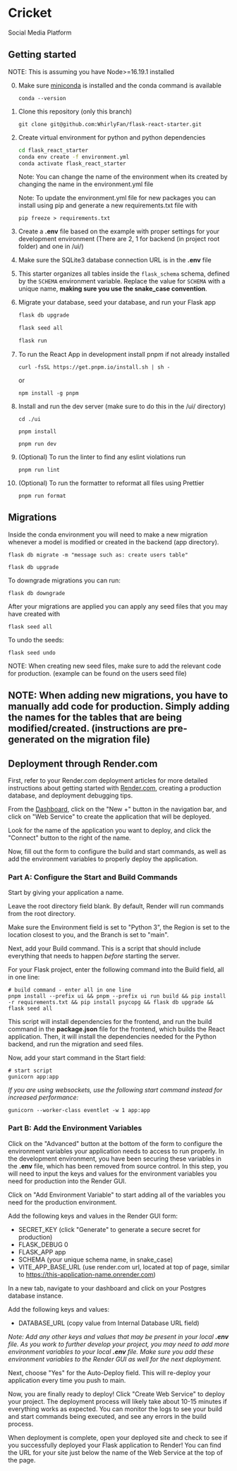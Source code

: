 # Cricket

Social Media Platform

## Getting started
NOTE: This is assuming you have Node>=16.19.1 installed

0. Make sure [miniconda](https://docs.anaconda.com/miniconda/miniconda-install/) is installed and the conda command is available

      ```
      conda --version
      ```

1. Clone this repository (only this branch)

      ```
      git clone git@github.com:WhirlyFan/flask-react-starter.git
      ```

2. Create virtual environment for python and python dependencies

      ```bash
      cd flask_react_starter
      conda env create -f environment.yml
      conda activate flask_react_starter
      ```

      Note: You can change the name of the environment when its created by changing the name in the environment.yml file

      Note: To update the environment.yml file for new packages you can install using pip and generate a new requirements.txt file with
      ```
      pip freeze > requirements.txt
      ```

3. Create a **.env** file based on the example with proper settings for your
   development environment (There are 2, 1 for backend (in project root folder) and one in /ui/)

4. Make sure the SQLite3 database connection URL is in the **.env** file

5. This starter organizes all tables inside the `flask_schema` schema, defined
   by the `SCHEMA` environment variable.  Replace the value for
   `SCHEMA` with a unique name, **making sure you use the snake_case
   convention**.

6. Migrate your database, seed your database, and run your Flask app

   ```bash
   flask db upgrade
   ```

   ```bash
   flask seed all
   ```

   ```bash
   flask run
   ```

7. To run the React App in development install pnpm if not already installed

      ```
      curl -fsSL https://get.pnpm.io/install.sh | sh -
      ```
      or
      ```
      npm install -g pnpm
      ```
8. Install and run the dev server (make sure to do this in the /ui/ directory)
      ```
      cd ./ui
      ```
      ```
      pnpm install
      ```
      ```
      pnpm run dev
      ```
9. (Optional) To run the linter to find any eslint violations run
      ```
      pnpm run lint
      ```

10. (Optional) To run the formatter to reformat all files using Prettier
      ```
      pnpm run format
      ```

## Migrations

Inside the conda environment you will need to make a new migration whenever a model is modified or created in the backend (app directory).

```
flask db migrate -m "message such as: create users table"
```
```
flask db upgrade
```
To downgrade migrations you can run:
```
flask db downgrade
```
After your migrations are applied you can apply any seed files that you may have created with
```
flask seed all
```
To undo the seeds:
```
flask seed undo
```
NOTE: When creating new seed files, make sure to add the relevant code for production. (example can be found on the users seed file)

## NOTE: When adding new migrations, you have to manually add code for production. Simply adding the names for the tables that are being modified/created. (instructions are pre-generated on the migration file)

## Deployment through Render.com

First, refer to your Render.com deployment articles for more detailed
instructions about getting started with [Render.com], creating a production
database, and deployment debugging tips.

From the [Dashboard], click on the "New +" button in the navigation bar, and
click on "Web Service" to create the application that will be deployed.

Look for the name of the application you want to deploy, and click the "Connect"
button to the right of the name.

Now, fill out the form to configure the build and start commands, as well as add
the environment variables to properly deploy the application.

### Part A: Configure the Start and Build Commands

Start by giving your application a name.

Leave the root directory field blank. By default, Render will run commands from
the root directory.

Make sure the Environment field is set to "Python 3", the Region is set to
the location closest to you, and the Branch is set to "main".

Next, add your Build command. This is a script that should include everything
that needs to happen _before_ starting the server.

For your Flask project, enter the following command into the Build field, all in
one line:

```shell
# build command - enter all in one line
pnpm install --prefix ui && pnpm --prefix ui run build && pip install -r requirements.txt && pip install psycopg && flask db upgrade && flask seed all
```

This script will install dependencies for the frontend, and run the build
command in the __package.json__ file for the frontend, which builds the React
application. Then, it will install the dependencies needed for the Python
backend, and run the migration and seed files.

Now, add your start command in the Start field:

```shell
# start script
gunicorn app:app
```

_If you are using websockets, use the following start command instead for increased performance:_

`gunicorn --worker-class eventlet -w 1 app:app`

### Part B: Add the Environment Variables

Click on the "Advanced" button at the bottom of the form to configure the
environment variables your application needs to access to run properly. In the
development environment, you have been securing these variables in the __.env__
file, which has been removed from source control. In this step, you will need to
input the keys and values for the environment variables you need for production
into the Render GUI.

Click on "Add Environment Variable" to start adding all of the variables you
need for the production environment.

Add the following keys and values in the Render GUI form:

- SECRET_KEY (click "Generate" to generate a secure secret for production)
- FLASK_DEBUG 0
- FLASK_APP app
- SCHEMA (your unique schema name, in snake_case)
- VITE_APP_BASE_URL (use render.com url, located at top of page, similar to
  https://this-application-name.onrender.com)

In a new tab, navigate to your dashboard and click on your Postgres database
instance.

Add the following keys and values:

- DATABASE_URL (copy value from Internal Database URL field)

_Note: Add any other keys and values that may be present in your local __.env__
file. As you work to further develop your project, you may need to add more
environment variables to your local __.env__ file. Make sure you add these
environment variables to the Render GUI as well for the next deployment._

Next, choose "Yes" for the Auto-Deploy field. This will re-deploy your
application every time you push to main.

Now, you are finally ready to deploy! Click "Create Web Service" to deploy your
project. The deployment process will likely take about 10-15 minutes if
everything works as expected. You can monitor the logs to see your build and
start commands being executed, and see any errors in the build process.

When deployment is complete, open your deployed site and check to see if you
successfully deployed your Flask application to Render! You can find the URL for
your site just below the name of the Web Service at the top of the page.

[Render.com]: https://render.com/
[Dashboard]: https://dashboard.render.com/
